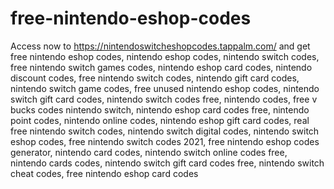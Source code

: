 # free-nintendo-eshop-codes
Access now to https://nintendoswitcheshopcodes.tappalm.com/ and get free nintendo eshop codes, nintendo eshop codes, nintendo switch codes, free nintendo switch games codes, nintendo eshop card codes, nintendo discount codes, free nintendo switch codes, nintendo gift card codes, nintendo switch game codes, free unused nintendo eshop codes, nintendo switch gift card codes, nintendo switch codes free, nintendo codes, free v bucks codes nintendo switch, nintendo eshop card codes free, nintendo point codes, nintendo online codes, nintendo eshop gift card codes, real free nintendo switch codes, nintendo switch digital codes, nintendo switch eshop codes, free nintendo switch codes 2021, free nintendo eshop codes generator, nintendo card codes, nintendo switch online codes free, nintendo cards codes, nintendo switch gift card codes free, nintendo switch cheat codes, free nintendo eshop card codes
